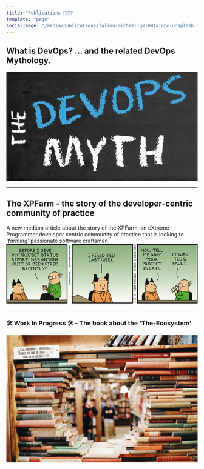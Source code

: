 ```yaml
---
title: "Publications 👨🏻‍🏫"
template: "page"
socialImage: "/media/publications/fallon-michael-qmlGWIaIgpo-unsplash.jpg"
---
```


## What is DevOps? … and the related DevOps Mythology.
[![Medium1](/media/blogs/2020-05-27---The-DevOps-Myth/DevOpsMyth.png)](/posts/What%20is%20DevOps)

---

## The XPFarm - the story of the developer-centric community of practice
A new medium article about the story of the XPFarm, an eXtreme Programmer developer centric community of practice that is looking to '_farming_' passionate software craftsmen.
[![XPFarm](/media/blogs/2020-07-10---The-XPFarm/dilbert.jpeg)](https://undeadgrishnackh.netlify.app/posts/The%20XPFarm%20%E2%80%94%20the%20story%20of%20the%20developer-centric%20community%20of%20practice.)

---

### 🛠️ Work In Progress 🛠️ - The book about the 'The-Ecosystem'
[![myBook](/media/publications/fallon-michael-qmlGWIaIgpo-unsplash.jpg)](https://leanpub.com/u/mbrissoni)